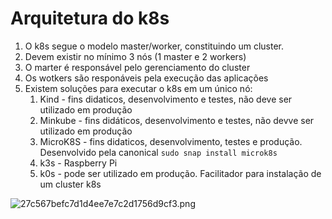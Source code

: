 # Arquitetura do k8s

1. O k8s segue o modelo master/worker, constituindo um cluster.
1. Devem existir no mínimo 3 nós (1 master e 2 workers)
1. O marter é responsável pelo gerenciamento do cluster
1. Os wotkers são responáveis pela execução das aplicações 
1. Existem soluções para executar o k8s em um único nó:
    1. Kind - fins didaticos, desenvolvimento e testes, não deve ser utilizado em produção
    1. Minkube - fins didáticos, desenvolvimento e testes, não devve ser utilizado em produção
    1. MicroK8S - fins didaticos, desenvolvimento, testes e produção. Desenvolvido pela canonical `sudo snap install microk8s`
    1. k3s - Raspberry Pi
    1. k0s - pode ser utilizado em produção. Facilitador para instalação de um cluster k8s

![27c567befc7d1d4ee7e7c2d1756d9cf3.png](27c567befc7d1d4ee7e7c2d1756d9cf3.png)